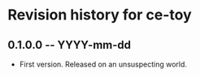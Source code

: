 # Revision history for ce-toy

## 0.1.0.0 -- YYYY-mm-dd

* First version. Released on an unsuspecting world.
